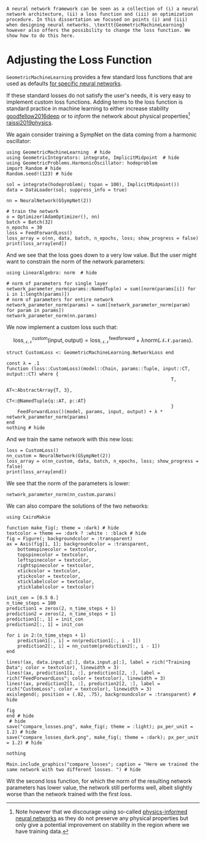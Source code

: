 ```@raw latex
A neural network framework can be seen as a collection of (i) a neural network architecture, (ii) a loss function and (iii) an optimization procedure. In this dissertation we focused on points (i) and (iii) when designing neural networks. \texttt{GeometricMachineLearning} however also offers the possibility to change the loss function. We show how to do this here.
```

# Adjusting the Loss Function

`GeometricMachineLearning` provides a few standard loss functions that are used as defaults [for specific neural networks](@ref "Different Neural Network Losses").

If these standard losses do not satisfy the user's needs, it is very easy to implement custom loss functions. Adding terms to the loss function is standard practice in machine learning to either increase stability [goodfellow2016deep](@cite) or to *inform* the network about physical properties[^1] [raissi2019physics](@cite).

[^1]: Note however that we discourage using so-called [physics-informed neural networks](@ref "A Note on Physics-Informed Neural Networks") as they do not preserve any physical properties but only give a potential improvement on stability in the region where we have training data.

We again consider training a SympNet on the data coming from a harmonic oscillator:

```@example change_loss
using GeometricMachineLearning  # hide
using GeometricIntegrators: integrate, ImplicitMidpoint  # hide
using GeometricProblems.HarmonicOscillator: hodeproblem
import Random # hide
Random.seed!(123) # hide

sol = integrate(hodeproblem(; tspan = 100), ImplicitMidpoint()) 
data = DataLoader(sol; suppress_info = true)

nn = NeuralNetwork(GSympNet(2))

# train the network
o = Optimizer(AdamOptimizer(), nn)
batch = Batch(32)
n_epochs = 30
loss = FeedForwardLoss()
loss_array = o(nn, data, batch, n_epochs, loss; show_progress = false)
print(loss_array[end])
```

And we see that the loss goes down to a very low value. But the user might want to constrain the norm of the network parameters:

```@example change_loss
using LinearAlgebra: norm  # hide

# norm of parameters for single layer
network_parameter_norm(params::NamedTuple) = sum([norm(params[i]) for i in 1:length(params)])
# norm of parameters for entire network
network_parameter_norm(params) = sum([network_parameter_norm(param) for param in params])
network_parameter_norm(nn.params)
```

We now implement a custom loss such that:

```math
    \mathrm{loss}_\mathcal{NN}^\mathrm{custom}(\mathrm{input}, \mathrm{output}) = \mathrm{loss}_\mathcal{NN}^\mathrm{feedforward} + \lambda \mathrm{norm}(\mathcal{NN}\mathtt{.params}).
```

```@example change_loss
struct CustomLoss <: GeometricMachineLearning.NetworkLoss end

const λ = .1
function (loss::CustomLoss)(model::Chain, params::Tuple, input::CT, output::CT) where {
                                                            T,
                                                            AT<:AbstractArray{T, 3}, 
                                                            CT<:@NamedTuple{q::AT, p::AT}
                                                            }
    FeedForwardLoss()(model, params, input, output) + λ * network_parameter_norm(params)
end
nothing # hide
```

And we train the same network with this new loss:

```@example change_loss
loss = CustomLoss()
nn_custom = NeuralNetwork(GSympNet(2))
loss_array = o(nn_custom, data, batch, n_epochs, loss; show_progress = false)
print(loss_array[end])
```

We see that the norm of the parameters is lower:

```@example change_loss
network_parameter_norm(nn_custom.params)
```

We can also compare the solutions of the two networks:

```@setup change_loss
using CairoMakie

function make_fig(; theme = :dark) # hide
textcolor = theme == :dark ? :white : :black # hide
fig = Figure(; backgroundcolor = :transparent)
ax = Axis(fig[1, 1]; backgroundcolor = :transparent, 
    bottomspinecolor = textcolor, 
    topspinecolor = textcolor,
    leftspinecolor = textcolor,
    rightspinecolor = textcolor,
    xtickcolor = textcolor, 
    ytickcolor = textcolor,
    xticklabelcolor = textcolor,
    yticklabelcolor = textcolor)

init_con = [0.5 0.]
n_time_steps = 100
prediction1 = zeros(2, n_time_steps + 1)
prediction2 = zeros(2, n_time_steps + 1)
prediction1[:, 1] = init_con
prediction2[:, 1] = init_con

for i in 2:(n_time_steps + 1)
    prediction1[:, i] = nn(prediction1[:, i - 1])
    prediction2[:, i] = nn_custom(prediction2[:, i - 1])
end

lines!(ax, data.input.q[:], data.input.p[:], label = rich("Training Data"; color = textcolor), linewidth = 3)
lines!(ax, prediction1[1, :], prediction1[2, :], label = rich("FeedForwardLoss"; color = textcolor), linewidth = 3)
lines!(ax, prediction2[1, :], prediction2[2, :], label = rich("CustomLoss"; color = textcolor), linewidth = 3)
axislegend(; position = (.82, .75), backgroundcolor = :transparent) # hide

fig
end # hide
 # hide
save("compare_losses.png", make_fig(; theme = :light); px_per_unit = 1.2) # hide
save("compare_losses_dark.png", make_fig(; theme = :dark); px_per_unit = 1.2) # hide

nothing
```

```@example
Main.include_graphics("compare_losses"; caption = "Here we trained the same network with two different losses. ") # hide
```

Wit the second loss function, for which the norm of the resulting network parameters has lower value, the network still performs well, albeit slightly worse than the network trained with the first loss.
